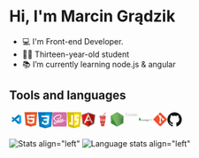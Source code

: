 # Hi, I'm Marcin Grądzik

- 💻 I'm Front-end Developer.
- 👱‍♂️ Thirteen-year-old student
- 📚 I’m currently learning node.js & angular

## Tools and languages

[<img align="left" alt="Visual Studio Code" width="26px" src="https://raw.githubusercontent.com/marcing20067/marcing20067/main/icons/vsc.jpg" />](https://code.visualstudio.com/)
[<img align="left" alt="Html" width="26px" src="https://raw.githubusercontent.com/marcing20067/marcing20067/main/icons/html.png" />](https://developer.mozilla.org/en-US/docs/Web/HTML)
[<img align="left" alt="Css" width="26px" src="https://raw.githubusercontent.com/marcing20067/marcing20067/main/icons/css.png" />](https://developer.mozilla.org/en-US/docs/Web/CSS)
[<img align="left" alt="Sass" width="26px" src="https://raw.githubusercontent.com/marcing20067/marcing20067/main/icons/sass.png" />](https://sass-lang.com/)
[<img align="left" alt="Js" width="26px" src="https://raw.githubusercontent.com/marcing20067/marcing20067/main/icons/js.png" />](https://developer.mozilla.org/en-US/docs/Web/JavaScript)
[<img align="left" alt="Angular" width="26px" src="https://raw.githubusercontent.com/marcing20067/marcing20067/main/icons/angular.png" />](https://angular.io/)
[<img align="left" alt="Gulp" width="26px" src="https://raw.githubusercontent.com/marcing20067/marcing20067/main/icons/gulp.png" />](https://gulpjs.com/)
[<img align="left" alt="Node.js" width="26px" src="https://raw.githubusercontent.com/marcing20067/marcing20067/main/icons/nodejs.png" />](https://nodejs.org/en/)
[<img align="left" alt="Express" width="26px" src="https://raw.githubusercontent.com/marcing20067/marcing20067/main/icons/express.png" />](https://expressjs.com/)
[<img align="left" alt="MongoDB" width="26px" src="https://raw.githubusercontent.com/marcing20067/marcing20067/main/icons/mongodb.png" />](https://www.mongodb.com/3)
[<img align="left" alt="Git" width="26px" src="https://raw.githubusercontent.com/marcing20067/marcing20067/main/icons/git.png" />](https://git-scm.com/)
[<img align="left" alt="Github" width="26px" src="https://raw.githubusercontent.com/marcing20067/marcing20067/main/icons/github.png" />](https://github.com/)

<br><br>

![Stats align="left"](https://github-readme-stats.vercel.app/api?username=marcing20067&show_icons=true&include_all_commits=true&count_private=true&hide_title=true)
![Language stats align="left"](https://github-readme-stats.vercel.app/api/top-langs/?username=marcing20067&layout=compact)


